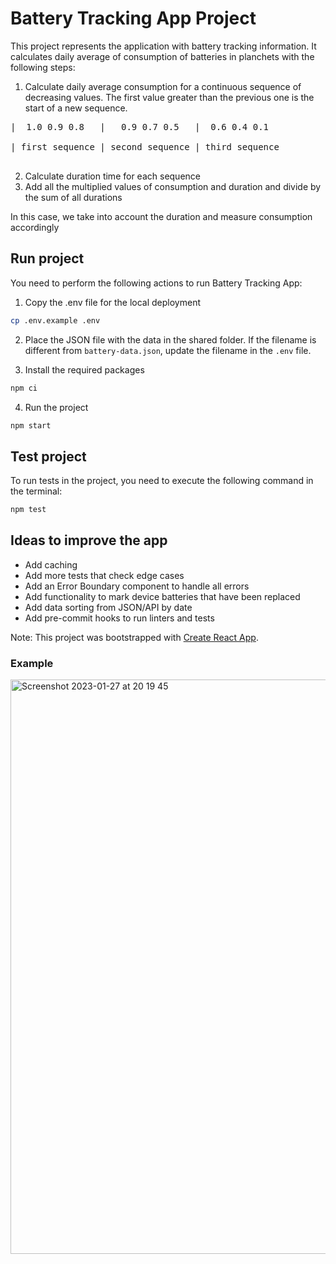 # Battery Tracking App Project

This project represents the application with battery tracking information.
It calculates daily average of consumption of batteries in planchets with the following steps:

1. Calculate daily average consumption for a continuous sequence of decreasing values. The first value greater than the previous one is the start of a new sequence.
<pre>
|  1.0 0.9 0.8   |   0.9 0.7 0.5   |  0.6 0.4 0.1

| first sequence | second sequence | third sequence

</pre>

2. Calculate duration time for each sequence
3. Add all the multiplied values of consumption and duration and divide by the sum of all durations

In this case, we take into account the duration and measure consumption accordingly

## Run project

You need to perform the following actions to run Battery Tracking App:

1. Copy the .env file for the local deployment

```sh
cp .env.example .env
```

2. Place the JSON file with the data in the shared folder. If the filename is different from `battery-data.json`, update the filename in the `.env` file.

3. Install the required packages

```sh
npm ci
```

4. Run the project

```sh
npm start
```

## Test project

To run tests in the project, you need to execute the following command in the terminal:

```sh
npm test
```

## Ideas to improve the app

- Add caching
- Add more tests that check edge cases
- Add an Error Boundary component to handle all errors
- Add functionality to mark device batteries that have been replaced
- Add data sorting from JSON/API by date
- Add pre-commit hooks to run linters and tests

Note:
This project was bootstrapped with [Create React App](https://github.com/facebook/create-react-app).


### Example
<img width="919" alt="Screenshot 2023-01-27 at 20 19 45" src="https://user-images.githubusercontent.com/5513419/215184100-c4f8de71-8b42-4a3d-b61d-5b6329265623.png">
